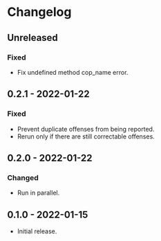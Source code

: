 # Changelog

## Unreleased

### Fixed

- Fix undefined method cop_name error.

## 0.2.1 - 2022-01-22

### Fixed

- Prevent duplicate offenses from being reported.
- Rerun only if there are still correctable offenses.

## 0.2.0 - 2022-01-22

### Changed

- Run in parallel.

## 0.1.0 - 2022-01-15

- Initial release.

